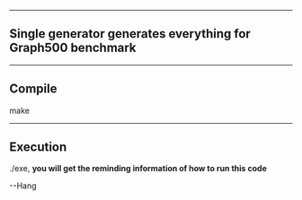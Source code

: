 ------------
Single generator generates everything for Graph500 benchmark
-----------

---
Compile
----------
make

---
Execution
---------------
./exe, **you will get the reminding information of how to run this code**


--Hang
